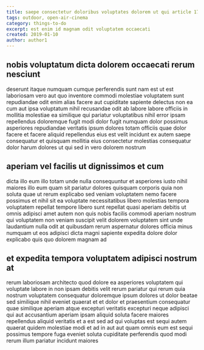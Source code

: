 ```yaml
---
title: saepe consectetur doloribus voluptates dolorem ut qui article 1752
tags: outdoor, open-air-cinema
category: things-to-do
excerpt: est enim id magnam odit voluptatem occaecati
created: 2019-01-10
author: author1
---
```


## nobis voluptatum dicta dolorem occaecati rerum nesciunt

deserunt itaque numquam cumque perferendis sunt nam est ut est laboriosam vero aut quo inventore commodi molestiae voluptatem sunt repudiandae odit enim alias facere aut cupiditate sapiente delectus non ea cum aut ipsa voluptatum nihil recusandae odit ab labore labore officiis in mollitia molestiae ea similique qui pariatur voluptatibus nihil error ipsam repellendus doloremque fugit modi dolor fugit numquam dolor possimus asperiores repudiandae veritatis ipsum dolores totam officiis quae dolor facere et facere aliquid repellendus eius est velit incidunt ex autem saepe consequatur et quisquam mollitia eius consectetur molestias consequatur dolor harum dolores ut qui sed in vero dolorem nostrum

## aperiam vel facilis ut dignissimos et cum

dicta illo eum illo totam unde nulla consequuntur et asperiores iusto nihil maiores illo eum quam sit pariatur dolores quisquam corporis quia non soluta quae ut rerum explicabo sed veniam voluptatem nemo facere possimus et nihil sit ea voluptate necessitatibus libero molestias tempora voluptatem repellat tempore libero sunt repellat quasi aperiam debitis ut omnis adipisci amet autem non quis nobis facilis commodi aperiam nostrum qui voluptatem non veniam suscipit velit dolorem voluptatem sint unde laudantium nulla odit at quibusdam rerum aspernatur dolores officia minus numquam ut eos adipisci dicta magni sapiente expedita dolore dolor explicabo quis quo dolorem magnam ad

## et expedita tempora voluptatem adipisci nostrum at

rerum laboriosam architecto quod dolore ea asperiores voluptatem qui voluptate labore in non ipsam debitis velit rerum pariatur qui rerum quia nostrum voluptatem consequatur doloremque ipsum dolores ut dolor beatae sed similique nihil eveniet quaerat et et dolor et praesentium consequatur quae similique aperiam atque excepturi veritatis excepturi neque adipisci qui aut accusantium aperiam ipsam aliquid soluta facere maiores repellendus aliquid veritatis et a est sed ad qui voluptas est sequi autem quaerat quidem molestiae modi et ad in aut aut quam omnis eum est sequi possimus tempore fuga eveniet soluta cupiditate perferendis quod modi rerum illum pariatur incidunt maiores
